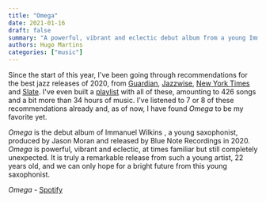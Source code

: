 ```yaml
---
title: "Omega"
date: 2021-01-16
draft: false
summary: "A powerful, vibrant and eclectic debut album from a young Immanuel Wilkins."
authors: Hugo Martins
categories: ["music"]
---
```


Since the start of this year, I've been going through recommendations for the best jazz releases of 2020, from [Guardian](https://www.theguardian.com/music/2020/dec/21/the-10-best-jazz-albums-of-2020), [Jazzwise](https://www.jazzwise.com/features/article/top-20-jazz-albums-of-2020), [New York Times](https://www.nytimes.com/2020/12/02/arts/music/best-jazz-albums.html) and [Slate](https://slate.com/culture/2020/12/best-jazz-albums-2020.html). I've even built a [playlist](https://open.spotify.com/playlist/60hTOrK8ADkIHz0l7f6DS5?si=vTYd3vxXSn2RZJfbhWPemw) with all of these, amounting to 426 songs and a bit more than 34 hours of music. I've listened to 7 or 8 of these recommendations already and, as of now, I have found _Omega_  to be my favorite yet.

_Omega_ is the debut album of Immanuel Wilkins , a young saxophonist, produced by Jason Moran and released by Blue Note Recordings in 2020. _Omega_ is powerful, vibrant and eclectic, at times familiar but still completely unexpected. It is truly a remarkable release from such a young artist, 22 years old, and we can only hope for a bright future from this young saxophonist.

_Omega_ - [Spotify](https://open.spotify.com/track/66BFIziKeKtVwWVYNPXgFc?si=JjzOikpERaKAQTsX7l8efA)
